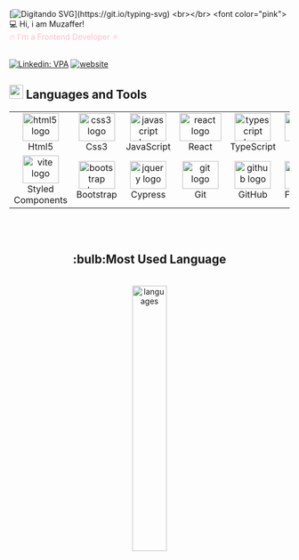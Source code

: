 

<br></br>
[![ Digitando SVG ](https://readme-typing-svg.herokuapp.com/?color=7fff00&size=30¢er=true&vCenter=true&width=1000&lines=Hi,+my+name+is+Muzaffer+Kocak+🙋‍♂️;******+I'm+a+Web-Developer!+🖥️+******;I+love+Frontend+Development;If+you+haven't+reviewed+my+projects+yet..⏲️;..+✅+you+can+take+a+look+at+the+sample+projects+below...;For+any+questions+or+suggestions+❓+............................;....+📫+please+contact+me!+;)](https://git.io/typing-svg)
<br></br>
<font color="pink"> 💻 Hi, i am Muzaffer!	 </font> 
</br>
<font color="pink"> :fire: I'm a Frontend Developer ⚛️</font>
<br></br>
<!--
![](https://komarev.com/ghpvc/?username=MuzafferKocak&color=green&style=for-the-badge)
-->


[![Linkedin: VPA](https://img.shields.io/badge/linkedin-%230077B5.svg?&style=for-the-badge&logo=linkedin&logoColor=white)](https://www.linkedin.com/in/muzaffer-kocak/)
[![website](https://img.shields.io/badge/gmail-f1f2f6.svg?&style=for-the-badge&logo=gmail&logoColor=red)](mailto:mkojak75@gmail.com)
<!--
#### :mailbox_with_mail: Connect with me:


  </br>
  <div>
  <a href="https://www.xing.com/profile/Muzaffer_Kocak049524/web_profiles" target="_blank"> 
<kbd> <br> Personal Website <br> </kbd>
  </a>
  </div> 

<p align="center">
  <img src="https://rishavanand.github.io/static/images/greetings.gif" align="center" style="width: 50%" />
 </p>
</br>

</br>
-->





## <img src="https://media2.giphy.com/media/QssGEmpkyEOhBCb7e1/giphy.gif?cid=ecf05e47a0n3gi1bfqntqmob8g9aid1oyj2wr3ds3mg700bl&rid=giphy.gif" width ="25"><b> Languages and Tools</b>
<table align="center">
<div align="left" >
 <tr>
    <td align="center" width="86">
    <img src="https://skillicons.dev/icons?i=html" width="65" height="50" alt="html5 logo"  />
    <br> Html5
    </td>
    <td align="center" width="86">
    <img src="https://skillicons.dev/icons?i=css"width="65" height="50" alt="css3 logo"  />
    <br> Css3
    </td>
    <td align="center" width="86">
    <img src="https://skillicons.dev/icons?i=js" width="65" height="50" alt="javascript logo"  />
    <br> JavaScript
    </td>
   <td align="center" width="86">
    <img src="https://skillicons.dev/icons?i=react" width="75" height="50" alt="react logo"  />
    <br> React
    </td>
    <td align="center" width="86">
    <img src="https://skillicons.dev/icons?i=ts" width="65" height="50" alt="typescript logo"  />
    <br> TypeScript
    </td>
   <td align="center" width="86">
    <img src="https://skillicons.dev/icons?i=redux" width="65" height="50" alt="redux logo"  />
    <br> Redux
    </td>
    <td align="center" width="86">
    <img src="https://skillicons.dev/icons?i=nextjs"width="65" height="50" alt="firebase logo"  />
    <br> NextJs
    </td>
    </td>
    <td align="center" width="86">
    <img src="https://skillicons.dev/icons?i=tailwind" width="65" height="50" alt="bootstrap logo"  />
    <br> Tailwind
    </td>
    <td align="center" width="86">
    <img src="https://skillicons.dev/icons?i=mui" width="65" height="50" alt="bootstrap logo"  />
    <br> MUi
    </td>
    <td align="center" width="86">
    <img src="https://skillicons.dev/icons?i=sass" width="65" height="50" alt="bootstrap logo"  />
    <br> SASS
    </td>
 </tr>
 <tr>
    <td align="center" width="86">
    <img src="https://skillicons.dev/icons?i=styledcomponents" width="65" height="50" alt="vite logo"  />
    <br> Styled Components
    </td>
    <td align="center" width="86">
    <img src="https://skillicons.dev/icons?i=bootstrap" width="65" height="50" alt="bootstrap logo"  />
    <br> Bootstrap
    </td>
    <td align="center" width="86">
    <img src="https://skillicons.dev/icons?i=cypress"  width="65" height="50" alt="jquery logo"  />
    <br> Cypress
    </td>
    <td align="center" width="86">
    <img src="https://skillicons.dev/icons?i=git" width="65" height="50" alt="git logo"  />
    <br> Git
    </td>
    <td align="center" width="86">
    <img src="https://skillicons.dev/icons?i=github" width="65" height="50" alt="github logo"  />
    <br> GitHub
    </td>
    <td align="center" width="86">
    <img src="https://skillicons.dev/icons?i=firebase"  width="65" height="50" alt="postgresql logo"  />
    <br> FireBase
    </td>  
    <td align="center" width="86">
    <img src="https://skillicons.dev/icons?i=vite"  width="65" height="50" alt="mongodb logo"  />
    <br> Vite
    </td>
    <td align="center" width="86">
    <img src="https://skillicons.dev/icons?i=postman"  width="65" height="50" alt="postman logo"  />
    <br> PostMan
    </td>
    <td align="center" width="86">
    <img src="https://skillicons.dev/icons?i=py"  width="65" height="50" alt="figma logo"  />
    <br> Python
    <td align="center" width="86"> 
    <img src="https://skillicons.dev/icons?i=nodejs"  width="65" height="50" alt="nodejs logo"  />
    <br> NodeJs
    </td>
 </tr>
</div>
</table>
<br>
</div>
<br>

<h2 align="center">:bulb:Most Used Language</h2>
<div  align="center">
<br/>
     
<img src="https://github-readme-stats.vercel.app/api/top-langs/?username=MuzafferKocak&theme=chartreuse-dark&layout=compact" alt="languages" width="35%">


<!--
**MuzafferKocak/MuzafferKocak** is a ✨ _special_ ✨ repository because its `README.md` (this file) appears on your GitHub profile.

Here are some ideas to get you started:

- 🔭 I’m currently working on ...
- 🌱 I’m currently learning ...
- 👯 I’m looking to collaborate on ...
- 🤔 I’m looking for help with ...
- 💬 Ask me about ...
- 📫 How to reach me: ...
- 😄 Pronouns: ...
- ⚡ Fun fact: ...
-->

